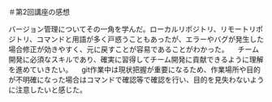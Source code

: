 ＃第2回講座の感想

バージョン管理についてその一角を学んだ。ローカルリポジトリ、リモートリポジトリ、コマンドと用語が多く戸惑うこともあったが、エラーやバグが発生した場合修正が効きやすく、元に戻すことが容易であることがわかった。
　チーム開発に必須なスキルであり、確実に習得してチーム開発に貢献できるように理解を進めていきたい。
　git作業中は現状把握が重要になるため、作業場所や目的が不明確になった場合はコマンドで確認等で確認を行い、目的を見失わないように注意したいと感じた。
